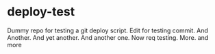 # deploy-test
Dummy repo for testing a git deploy script.
Edit for testing commit.
And Another.
And yet another.
And another one.
Now req testing.
More.
and more
